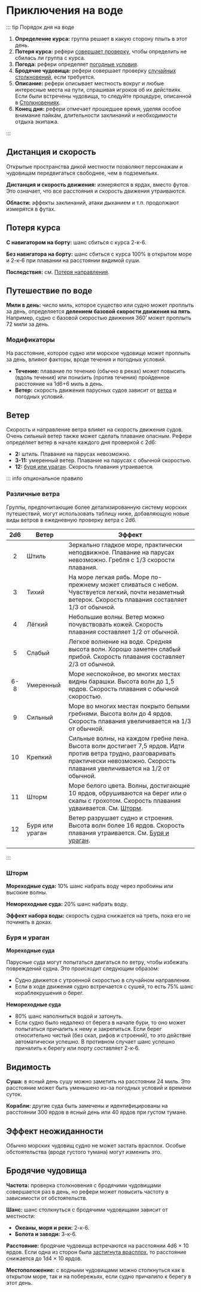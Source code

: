# Приключения на воде

::: tip Порядок дня на воде

1. **Определение курса:** группа решает в какую сторону плыть в этот день.
2. **Потеря курса:** рефери [совершает проверку](#потеря-курса), чтобы определить не сбилась ли группа с курса.
3. **Погода:** рефери определяет [погодные условия](#ветер).
4. **Бродячие чудовища:** рефери совершает проверку [случайных столкновений](#бродячие-чудовища), если требуется.
5. **Описание:** рефери описывает местность вокруг и любые интересные места на пути, спрашивая игроков об их действиях. Если были встречены чудовища, то следуйте процедуре, описанной в [Столкновениях](../encounters/encounters).
6. **Конец дня:** рефери отмечает прошедшее время, уделяя особое внимание пайкам, длительности заклинаний и необходимости отдыха экипажа.

:::

## Дистанция и скорость

Открытые пространства дикой местности позволяют персонажам и чудовищам передвигаться свободнее, чем в подземельях.

**Дистанция и скорость движения:** измеряются в ярдах, вместо футов. Это означает, что все расстояния и скорость движения утраиваются.

**Области:** эффекты заклинаний, атаки дыханием и т.п. продолжают измерятся в футах.

## Потеря курса

**С навигатором на борту:** шанс сбиться с курса 2-к-6.

**Без навигатора на борту:** шанс сбиться с курса 100% в открытом море и 2-к-6 при плавании на расстоянии видимой суши.

**Последствия:** см. [Потеря направления](../adventuring/hazards-and-challenges#потеря-направления).

## Путешествие по воде

**Мили в день:** число миль, которое существо или судно может проплыть за день, определяется **делением базовой скорости движения на пять**. Например, судно с базовой скоростью движения 360’ может проплыть 72 мили за день.

### Модификаторы

На расстояние, которое судно или морское чудовище может проплыть за день, влияют факторы, вроде течения и погодных условий.

-   **Течение:** плавание по течению (обычно в реках) может повысить (вдоль течения) или понизить (против течения) пройденное расстояние на 1d6+6 миль в день.
-   **Ветер:** скорость движения парусных судов зависит от [ветра](#ветер) и погодных условий.

## Ветер

Скорость и направление ветра влияет на скорость движения судов. Очень сильный ветер также может сделать плавание опасным. Рефери определяет ветер в начале каждого дня проверкой с 2d6:

-   **2:** штиль. Плавание на парусах невозможно.
-   **3-11:** умеренный ветер. Плавание на парусах с обычной скоростью.
-   **12:** [буря или ураган](#буря-и-ураган). Скорость плавания утраивается.

::: info опциональное правило

### Различные ветра

Группы, предпочитающие более детализированную систему морских путешествий, могут использовать таблицу ниже, добавляющую новые виды ветров в ежедневную проверку ветра с 2d6.

|  2d6  | Ветер           | Эффект                                                                                                                                                                                    |
| :---: | --------------- | ----------------------------------------------------------------------------------------------------------------------------------------------------------------------------------------- |
|   2   | Штиль           | Зеркально гладкое море, практически неподвижное. Плавание на парусах невозможно. Гребля с 1/3 скорости плавания.                                                                          |
|   3   | Тихий           | На море легкая рябь. Море по-прежнему может сливаться с небом. Чувствуется легкий, почти незаметный ветерок. Скорость плавания составляет 1/3 от обычной.                                 |
|   4   | Лёгкий          | Небольшие волны. Ветер можно почувствовать кожей. Скорость плавания составляет 1/2 от обычной.                                                                                            |
|   5   | Слабый          | Легкое волнение на воде. Средняя высота волн. Хорошо заметен слабый прибой. Скорость плавания составляет 2/3 от обычной.                                                                  |
|  6-8  | Умеренный       | Море неспокойное, во многих местах видны барашки. Высота волн до 1,5 ярдов. Скорость плавания с обычной скоростью.                                                                        |
|   9   | Сильный         | Море во многих местах покрыто белыми гребнями. Высота волн до 4 ярдов. Скорость плавания увеличивается на 1/3 от обычной.                                                                 |
|  10   | Крепкий         | Сильные волны, на каждом гребне пена. Высота волн достигает 7,5 ярдов. Идти против ветра трудно, разговаривать практически невозможно. Скорость плавания увеличивается на 1/2 от обычной. |
|  11   | Шторм           | Море белого цвета. Волны, достигающие 10 ярдов, обрушиваются на берег или о скалы с грохотом. Скорость плавания удваивается. См. [Шторм](#шторм).                                         |
|  12   | Буря или ураган | Ветер разрушает судно и строения. Высота волн более 16 ярдов. Скорость плавания утраивается. См. [Буря и ураган](#буря-и-ураган).                                                         |
|       |

:::

### Шторм

**Мореходные суда:** 10% шанс набрать воду через пробоины или высокие волны.

**Немореходные суда:** 20% шанс набрать воду.

**Эффект набора воды:** скорость судна снижается на треть, пока его не починять в доках.

### Буря и ураган

**Мореходные суда**

Парусные суда могут попытаться двигаться по ветру, чтобы избежать повреждений судна. Это происходит следующим образом:

-   Судно движется с утроенной скоростью в случайном направлении.
-   Если в ходе движения судно встречается с сушей, то есть 75% шанс кораблекрушения о берег.

**Немореходные суда**

-   80% шанс наполниться водой и затонуть.
-   Если судно было недалеко от берега в начале бури, то оно может попытаться причалить к нему и закрепиться. Если берег относительно чистый (без скал, рифов и строений), то это действие автоматически успешно. В противном случает шанс успешно причалить к берегу или порту составляет 2-к-6.

## Видимость

**Суша:** в ясный день сушу можно заметить на расстоянии 24 миль. Это расстояние может быть уменьшено из-за погодных условий и времени суток.

**Корабли:** другие суда быть замечены и идентифицированы на расстоянии 300 ярдов в ясный день или 40 ярдов при густом тумане.

## Эффект неожиданности

Обычно морских чудовищ судно не может застать врасплох. Особые обстоятельства (вроде густого тумана) могут изменить это.

## Бродячие чудовища

**Частота:** проверка столкновения с бродячими чудовищами совершается раз в день, но рефери может повысить частоту в зависимости от обстоятельств.

**Шанс:** шанс столкнуться с бродячими чудовищами зависит от местности:

-   **Океаны, моря и реки:** 2-к-6.
-   **Болота и заводи:** 3-к-6.

**Расстояние:** бродячие чудовища встречаются на расстоянии 4d6 × 10 ярдов. Если одна из сторон была [застигнута врасплох](../encounters/encounters#эффект-неожиданности), то расстояние снижается до 1d4 × 10 ярдов.

**Местоположение:** с водными чудовищами можно столкнуться как в открытом море, так и на побережьях, если судно причалило к берегу в этот день.
